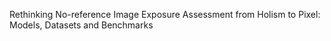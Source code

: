 Rethinking No-reference Image Exposure Assessment from Holism to Pixel:  Models, Datasets and Benchmarks
